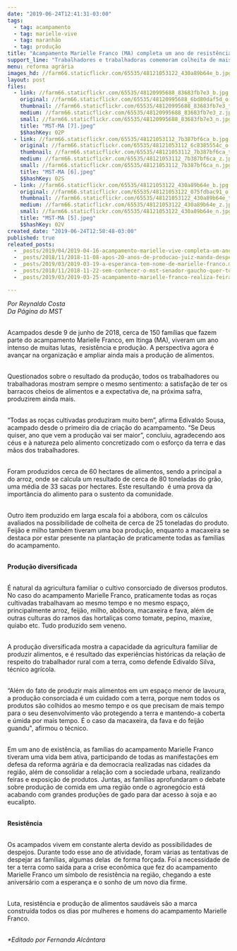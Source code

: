 ```yaml
---
date: "2019-06-24T12:41:31-03:00"
tags:
  - tag: acampamento
  - tag: marielle-vive
  - tag: maranhão
  - tag: produção
title: "Acampamento Marielle Franco (MA) completa um ano de resistência e produção\n"
support_line: "Trabalhadores e trabalhadoras comemoram colheita de mais de 80 toneladas de arroz de acampamento no Maranhão\n\n"
menu: reforma agrária
images_hd: //farm66.staticflickr.com/65535/48121053122_430a89b64e_b.jpg
layout: post
files:
  - link: //farm66.staticflickr.com/65535/48120995688_83683fb7e3_b.jpg
    original: //farm66.staticflickr.com/65535/48120995688_6bd80daf5d_o.jpg
    thumbnail: //farm66.staticflickr.com/65535/48120995688_83683fb7e3_t.jpg
    medium: //farm66.staticflickr.com/65535/48120995688_83683fb7e3_z.jpg
    small: //farm66.staticflickr.com/65535/48120995688_83683fb7e3_n.jpg
    title: "MST-MA [7].jpeg"
    $$hashKey: 02P
  - link: //farm66.staticflickr.com/65535/48121053112_7b387bf6ca_b.jpg
    original: //farm66.staticflickr.com/65535/48121053112_6c8385554c_o.jpg
    thumbnail: //farm66.staticflickr.com/65535/48121053112_7b387bf6ca_t.jpg
    medium: //farm66.staticflickr.com/65535/48121053112_7b387bf6ca_z.jpg
    small: //farm66.staticflickr.com/65535/48121053112_7b387bf6ca_n.jpg
    title: "MST-MA [6].jpeg"
    $$hashKey: 02S
  - link: //farm66.staticflickr.com/65535/48121053122_430a89b64e_b.jpg
    original: //farm66.staticflickr.com/65535/48121053122_075fdbac91_o.jpg
    thumbnail: //farm66.staticflickr.com/65535/48121053122_430a89b64e_t.jpg
    medium: //farm66.staticflickr.com/65535/48121053122_430a89b64e_z.jpg
    small: //farm66.staticflickr.com/65535/48121053122_430a89b64e_n.jpg
    title: "MST-MA [5].jpeg"
    $$hashKey: 02V
created_date: "2019-06-24T12:58:48-03:00"
published: true
releated_posts:
  - _posts/2019/04/2019-04-16-acampamento-marielle-vive-completa-um-ano-em-valinhos.md
  - _posts/2018/11/2018-11-08-apos-20-anos-de-producao-juiz-manda-despejar-as-familias-do-acampamento-quilombo-campo-grande.md
  - _posts/2019/03/2019-03-19-a-esperanca-tem-nome-de-marielle-franco.md
  - _posts/2018/11/2018-11-22-sem-conhecer-o-mst-senador-gaucho-quer-torna-lo-terrorista.md
  - _posts/2019/03/2019-03-25-acampamento-marielle-franco-realiza-feira-no-maranhao.md

---
```

<p><em>Por&nbsp;Reynaldo Costa<br />
Da P&aacute;gina do MST</em><br />
&nbsp;</p>

<p>Acampados desde 9 de junho de 2018, cerca de 150 fam&iacute;lias que fazem parte do acampamento Marielle Franco, em Itinga (MA), viveram um ano intenso de muitas lutas,&nbsp; resist&ecirc;ncia e&nbsp;produ&ccedil;&atilde;o. A&nbsp;perspectiva agora &eacute; avan&ccedil;ar na organiza&ccedil;&atilde;o e ampliar ainda mais a produ&ccedil;&atilde;o de alimentos.</p>

<p><br />
Questionados sobre o resultado da produ&ccedil;&atilde;o,&nbsp;todos os trabalhadores ou trabalhadoras mostram sempre o mesmo sentimento: a satisfa&ccedil;&atilde;o de ter os barracos cheios de alimentos e a expectativa de, na pr&oacute;xima safra, produzirem ainda mais.</p>

<p><br />
&ldquo;Todas as ro&ccedil;as cultivadas produziram muito bem&rdquo;, afirma Edivaldo Sousa, acampado desde o primeiro dia de cria&ccedil;&atilde;o do acampamento. &ldquo;Se Deus quiser, ano que vem a produ&ccedil;&atilde;o vai ser maior&rdquo;, concluiu, agradecendo aos c&eacute;us e &agrave; natureza pelo alimento concretizado com o esfor&ccedil;o da terra e das m&atilde;os dos trabalhadores.</p>

<p><br />
Foram produzidos cerca de 60 hectares de alimentos, sendo a principal a do arroz, onde se calcula um resultado de cerca de 80 toneladas do gr&atilde;o, uma m&eacute;dia de 33 sacas por hectares. Este resultando&nbsp; &eacute; uma prova da import&acirc;ncia do alimento para o sustento da comunidade.</p>

<p><br />
Outro item produzido em larga escala foi a ab&oacute;bora, com os c&aacute;lculos avaliados na possibilidade de colheita de cerca de 25 toneladas do produto. Feij&atilde;o e milho tamb&eacute;m tiveram uma boa produ&ccedil;&atilde;o, enquanto a macaxeira se destaca por estar presente na planta&ccedil;&atilde;o de praticamente todas as fam&iacute;lias do acampamento.<br />
&nbsp;</p>

<p><strong>Produ&ccedil;&atilde;o diversificada</strong></p>

<p><br />
&Eacute; natural da agricultura familiar o cultivo consorciado de diversos produtos. No caso do acampamento Marielle Franco, praticamente todas as ro&ccedil;as cultivadas trabalhavam ao mesmo tempo e no mesmo espa&ccedil;o, principalmente arroz, feij&atilde;o, milho, ab&oacute;bora, macaxeira e fava, al&eacute;m de outras culturas do ramos das hortali&ccedil;as como tomate, pepino, maxixe, quiabo etc. Tudo produzido sem veneno.</p>

<p><br />
A produ&ccedil;&atilde;o diversificada mostra a capacidade da agricultura familiar de produzir alimentos, e &eacute; resultado das experi&ecirc;ncias hist&oacute;ricas da rela&ccedil;&atilde;o de respeito do trabalhador rural com a terra, como defende Edivaldo Silva, t&eacute;cnico agr&iacute;cola.&nbsp;</p>

<p><br />
&ldquo;Al&eacute;m do fato de produzir mais alimentos em um espa&ccedil;o menor de lavoura, a produ&ccedil;&atilde;o consorciada &eacute; um cuidado com a terra, porque nem todos os produtos s&atilde;o colhidos ao mesmo tempo e os que precisam de mais tempo para o seu desenvolvimento v&atilde;o protegendo a terra e mantendo-a coberta e &uacute;mida por mais tempo. &Eacute; o caso da macaxeira, da fava e do feij&atilde;o guandu&quot;, afirmou o t&eacute;cnico.</p>

<p><br />
Em um ano de exist&ecirc;ncia, as fam&iacute;lias do acampamento Marielle Franco tiveram uma vida bem ativa, participando de todas as manifesta&ccedil;&otilde;es em defesa da reforma agr&aacute;ria e da democracia realizadas nas cidades da regi&atilde;o, al&eacute;m de consolidar a rela&ccedil;&atilde;o com a sociedade urbana, realizando feiras e exposi&ccedil;&atilde;o de produtos. Juntas, as fam&iacute;lias aprofundaram o debate sobre produ&ccedil;&atilde;o de comida em uma regi&atilde;o onde o agroneg&oacute;cio est&aacute; acabando com grandes produ&ccedil;&otilde;es de gado para dar acesso &agrave; soja e ao eucalipto.</p>

<p><br />
<strong>Resist&ecirc;ncia</strong></p>

<p><br />
Os acampados vivem em constante alerta devido as possibilidades de despejos. Durante todo esse ano de atividade, foram v&aacute;rias as tentativas de despejar as fam&iacute;lias, algumas delas&nbsp; de forma for&ccedil;ada. Foi a necessidade de ter a terra como sa&iacute;da para a crise econ&ocirc;mica que fez do acampamento Marielle Franco um s&iacute;mbolo de resist&ecirc;ncia na regi&atilde;o, chegando a este anivers&aacute;rio com a esperan&ccedil;a e o sonho de um novo dia firme.</p>

<p><br />
Luta, resist&ecirc;ncia e produ&ccedil;&atilde;o de alimentos saud&aacute;veis s&atilde;o a marca constru&iacute;da todos os dias por mulheres e homens do acampamento Marielle Franco.<br />
&nbsp;</p>

<p><em>*Editado por Fernanda Alc&acirc;ntara</em></p>
